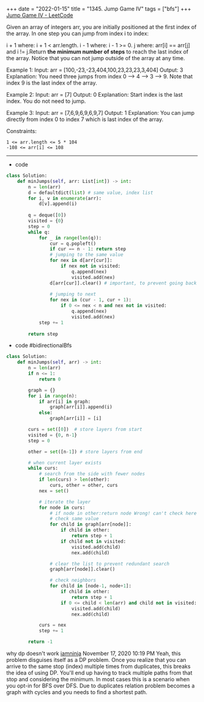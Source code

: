 +++ 
date = "2022-01-15"
title = "1345. Jump Game IV"
tags = ["bfs"]
+++
[Jump Game IV - LeetCode](https://leetcode.com/problems/jump-game-iv/)

Given an array of integers arr, you are initially positioned at the first index of the array.
In one step you can jump from index i to index:

i + 1 where: i + 1 < arr.length.
i - 1 where: i - 1 >= 0.
j where: arr[i] == arr[j] and i != j.Return __the minimum number of steps__ to reach the last index of the array.
Notice that you can not jump outside of the array at any time.
 
Example 1:
Input: arr = [100,-23,-23,404,100,23,23,23,3,404] Output: 3 Explanation: You need three jumps from index 0 --> 4 --> 3 --> 9. Note that index 9 is the last index of the array. 

Example 2:
Input: arr = [7] Output: 0 Explanation: Start index is the last index. You do not need to jump. 

Example 3:
Input: arr = [7,6,9,6,9,6,9,7] Output: 1 Explanation: You can jump directly from index 0 to index 7 which is last index of the array. 
 
Constraints:

	1 <= arr.length <= 5 * 104
	-108 <= arr[i] <= 108

---
- code
```py
class Solution:
    def minJumps(self, arr: List[int]) -> int:
        n = len(arr)
        d = defaultdict(list) # same value, index list
        for i, v in enumerate(arr):
            d[v].append(i)
                
        q = deque([0])        
        visited = {0}
        step = 0
        while q:
            for _ in range(len(q)):
                cur = q.popleft()
                if cur == n - 1: return step
                # jumping to the same value
                for nex in d[arr[cur]]:
                    if nex not in visited:
                        q.append(nex)
                        visited.add(nex)
                d[arr[cur]].clear() # important, to prevent going back to the same value agin
                
                # jumping to next
                for nex in (cur - 1, cur + 1):
                    if 0 <= nex < n and nex not in visited:
                        q.append(nex)
                        visited.add(nex)
            step += 1
            
        return step
```
- code  #bidirectionalBfs
```py
class Solution:
    def minJumps(self, arr) -> int:
        n = len(arr)
        if n <= 1:
            return 0

        graph = {}
        for i in range(n):
            if arr[i] in graph:
                graph[arr[i]].append(i)
            else:
                graph[arr[i]] = [i]

        curs = set([0])  # store layers from start
        visited = {0, n-1}
        step = 0

        other = set([n-1]) # store layers from end

        # when current layer exists
        while curs:
            # search from the side with fewer nodes
            if len(curs) > len(other):
                curs, other = other, curs
            nex = set()

            # iterate the layer
            for node in curs:
                # if node in other:return node Wrong! can't check here as both side already in one visited
                # check same value
                for child in graph[arr[node]]:
                    if child in other:
                        return step + 1
                    if child not in visited:
                        visited.add(child)
                        nex.add(child)

                # clear the list to prevent redundant search
                graph[arr[node]].clear()

                # check neighbors
                for child in [node-1, node+1]:
                    if child in other:
                        return step + 1
                    if 0 <= child < len(arr) and child not in visited:
                        visited.add(child)
                        nex.add(child)

            curs = nex
            step += 1

        return -1
```
why dp doesn't work
[iamninja](https://leetcode.com/iamninja)
November 17, 2020 10:19 PM
Yeah, this problem disguises itself as a DP problem. Once you realize that you can arrive to the same stop (index) multiple times from duplicates, this breaks the idea of using DP. You'll end up having to track multiple paths from that stop and considering the minimum. In most cases this is a scenario when you opt-in for BFS over DFS. Due to duplicates relation problem becomes a graph with cycles and you needs to find a shortest path.
